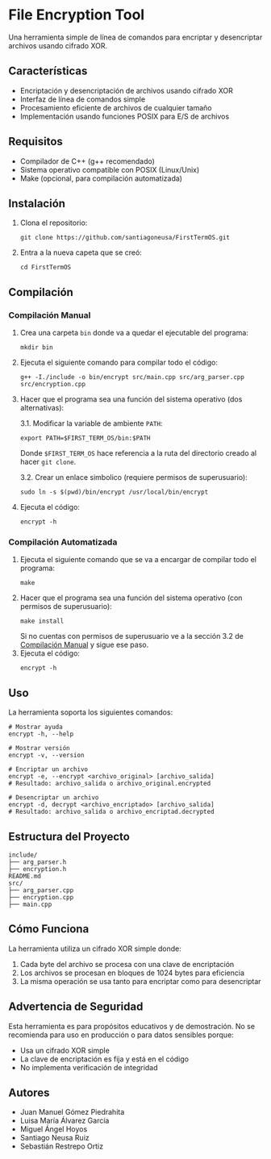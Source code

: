 # File Encryption Tool

Una herramienta simple de línea de comandos para encriptar y desencriptar archivos usando cifrado XOR.

## Características

- Encriptación y desencriptación de archivos usando cifrado XOR
- Interfaz de línea de comandos simple
- Procesamiento eficiente de archivos de cualquier tamaño
- Implementación usando funciones POSIX para E/S de archivos

## Requisitos

- Compilador de C++ (g++ recomendado)
- Sistema operativo compatible con POSIX (Linux/Unix)
- Make (opcional, para compilación automatizada)

## Instalación

1. Clona el repositorio:
    ```
    git clone https://github.com/santiagoneusa/FirstTermOS.git
    ```
2. Entra a la nueva capeta que se creó:
    ```
    cd FirstTermOS
    ```

## Compilación
### Compilación Manual
1. Crea una carpeta `bin` donde va a quedar el ejecutable del programa:
    ```
    mkdir bin
    ```
2. Ejecuta el siguiente comando para compilar todo el código:
    ```
    g++ -I./include -o bin/encrypt src/main.cpp src/arg_parser.cpp src/encryption.cpp
    ```
3. Hacer que el programa sea una función del sistema operativo (dos alternativas):
    
    3.1. Modificar la variable de ambiente `PATH`:
    ```
    export PATH=$FIRST_TERM_OS/bin:$PATH
    ```
    Donde `$FIRST_TERM_OS` hace referencia a la ruta del directorio creado al hacer `git clone`.

    3.2. Crear un enlace simbolico (requiere permisos de superusuario):
    ```
    sudo ln -s $(pwd)/bin/encrypt /usr/local/bin/encrypt
    ```
4. Ejecuta el código:
    ```
    encrypt -h
    ```

### Compilación Automatizada
1. Ejecuta el siguiente comando que se va a encargar de compilar todo el programa:
    ```
    make
    ```
2. Hacer que el programa sea una función del sistema operativo (con permisos de superusuario):
    ```
    make install
    ```
    Si no cuentas con permisos de superusuario ve a la sección 3.2 de [Compilación Manual](#compilación-manual) y sigue ese paso.
3. Ejecuta el código:
    ```
    encrypt -h
    ```

## Uso

La herramienta soporta los siguientes comandos:

```
# Mostrar ayuda
encrypt -h, --help

# Mostrar versión
encrypt -v, --version

# Encriptar un archivo
encrypt -e, --encrypt <archivo_original> [archivo_salida]
# Resultado: archivo_salida o archivo_original.encrypted

# Desencriptar un archivo
encrypt -d, decrypt <archivo_encriptado> [archivo_salida]
# Resultado: archivo_salida o archivo_encriptad.decrypted
```

## Estructura del Proyecto

```
include/
├── arg_parser.h          
├── encryption.h
README.md
src/
├── arg_parser.cpp          
├── encryption.cpp        
├── main.cpp       
```

## Cómo Funciona

La herramienta utiliza un cifrado XOR simple donde:
1. Cada byte del archivo se procesa con una clave de encriptación
2. Los archivos se procesan en bloques de 1024 bytes para eficiencia
3. La misma operación se usa tanto para encriptar como para desencriptar

## Advertencia de Seguridad

Esta herramienta es para propósitos educativos y de demostración. No se recomienda para uso en producción o para datos sensibles porque:
- Usa un cifrado XOR simple
- La clave de encriptación es fija y está en el código
- No implementa verificación de integridad

## Autores

- Juan Manuel Gómez Piedrahita
- Luisa María Álvarez García
- Miguel Ángel Hoyos
- Santiago Neusa Ruiz
- Sebastián Restrepo Ortiz